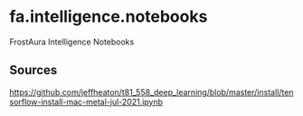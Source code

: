# fa.intelligence.notebooks
FrostAura Intelligence Notebooks

## Sources
https://github.com/jeffheaton/t81_558_deep_learning/blob/master/install/tensorflow-install-mac-metal-jul-2021.ipynb